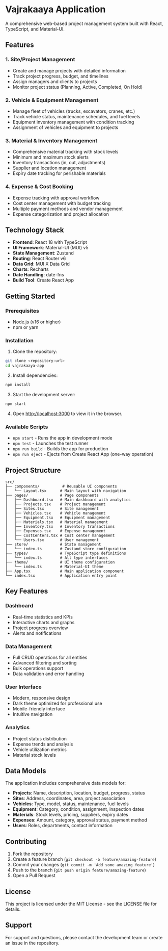 # Vajrakaaya Application

A comprehensive web-based project management system built with React, TypeScript, and Material-UI.

## Features

### 1. Site/Project Management
- Create and manage projects with detailed information
- Track project progress, budget, and timelines
- Assign managers and clients to projects
- Monitor project status (Planning, Active, Completed, On Hold)

### 2. Vehicle & Equipment Management
- Manage fleet of vehicles (trucks, excavators, cranes, etc.)
- Track vehicle status, maintenance schedules, and fuel levels
- Equipment inventory management with condition tracking
- Assignment of vehicles and equipment to projects

### 3. Material & Inventory Management
- Comprehensive material tracking with stock levels
- Minimum and maximum stock alerts
- Inventory transactions (in, out, adjustments)
- Supplier and location management
- Expiry date tracking for perishable materials

### 4. Expense & Cost Booking
- Expense tracking with approval workflow
- Cost center management with budget tracking
- Multiple payment methods and vendor management
- Expense categorization and project allocation

## Technology Stack

- **Frontend**: React 18 with TypeScript
- **UI Framework**: Material-UI (MUI) v5
- **State Management**: Zustand
- **Routing**: React Router v6
- **Data Grid**: MUI X Data Grid
- **Charts**: Recharts
- **Date Handling**: date-fns
- **Build Tool**: Create React App

## Getting Started

### Prerequisites

- Node.js (v16 or higher)
- npm or yarn

### Installation

1. Clone the repository:
```bash
git clone <repository-url>
cd vajrakaaya-app
```

2. Install dependencies:
```bash
npm install
```

3. Start the development server:
```bash
npm start
```

4. Open [http://localhost:3000](http://localhost:3000) to view it in the browser.

### Available Scripts

- `npm start` - Runs the app in development mode
- `npm test` - Launches the test runner
- `npm run build` - Builds the app for production
- `npm run eject` - Ejects from Create React App (one-way operation)

## Project Structure

```
src/
├── components/          # Reusable UI components
│   └── Layout.tsx      # Main layout with navigation
├── pages/              # Page components
│   ├── Dashboard.tsx   # Main dashboard with analytics
│   ├── Projects.tsx    # Project management
│   ├── Sites.tsx       # Site management
│   ├── Vehicles.tsx    # Vehicle management
│   ├── Equipment.tsx   # Equipment management
│   ├── Materials.tsx   # Material management
│   ├── Inventory.tsx   # Inventory transactions
│   ├── Expenses.tsx    # Expense management
│   ├── CostCenters.tsx # Cost center management
│   └── Users.tsx       # User management
├── store/              # State management
│   └── index.ts        # Zustand store configuration
├── types/              # TypeScript type definitions
│   └── index.ts        # All type interfaces
├── theme/              # UI theme configuration
│   └── index.ts        # Material-UI theme
├── App.tsx             # Main application component
└── index.tsx           # Application entry point
```

## Key Features

### Dashboard
- Real-time statistics and KPIs
- Interactive charts and graphs
- Project progress overview
- Alerts and notifications

### Data Management
- Full CRUD operations for all entities
- Advanced filtering and sorting
- Bulk operations support
- Data validation and error handling

### User Interface
- Modern, responsive design
- Dark theme optimized for professional use
- Mobile-friendly interface
- Intuitive navigation

### Analytics
- Project status distribution
- Expense trends and analysis
- Vehicle utilization metrics
- Material stock levels

## Data Models

The application includes comprehensive data models for:

- **Projects**: Name, description, location, budget, progress, status
- **Sites**: Address, coordinates, area, project association
- **Vehicles**: Type, model, status, maintenance, fuel levels
- **Equipment**: Category, condition, assignment, inspection dates
- **Materials**: Stock levels, pricing, suppliers, expiry dates
- **Expenses**: Amount, category, approval status, payment method
- **Users**: Roles, departments, contact information

## Contributing

1. Fork the repository
2. Create a feature branch (`git checkout -b feature/amazing-feature`)
3. Commit your changes (`git commit -m 'Add some amazing feature'`)
4. Push to the branch (`git push origin feature/amazing-feature`)
5. Open a Pull Request

## License

This project is licensed under the MIT License - see the LICENSE file for details.

## Support

For support and questions, please contact the development team or create an issue in the repository.
